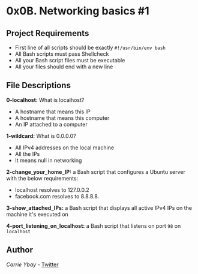 # 0x0B. Networking basics #1
## Project Requirements
- First line of all scripts should be exactly `#!/usr/bin/env bash`
- All Bash scripts must pass Shellcheck
- All your Bash script files must be executable
- All your files should end with a new line

## File Descriptions
**0-localhost:** What is localhost?
- A hostname that means this IP
- A hostname that means this computer
- An IP attached to a computer

**1-wildcard:** What is 0.0.0.0?
- All IPv4 addresses on the local machine
- All the IPs
- It means null in networking

**2-change_your_home_IP:** a Bash script that configures a Ubuntu server with the below requirements:
- localhost resolves to 127.0.0.2
- facebook.com resolves to 8.8.8.8.

**3-show_attached_IPs:** a Bash script that displays all active IPv4 IPs on the machine it's executed on

**4-port_listening_on_localhost:** a Bash script that listens on port `98` on `localhost`

## Author
*Carrie Ybay* - [Twitter](http://twitter.com/hicarrie_)